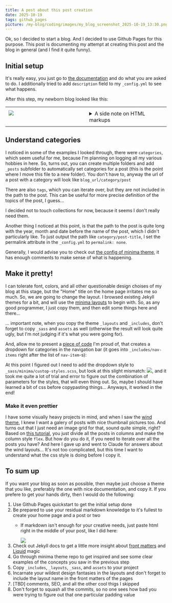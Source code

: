 ```yaml
---
title: A post about this post creation
date: 2025-10-19
tags: github_pages
picture: /my-blog/coding/images/my_blog_screenshot_2025-10-19_13:30.png
---
```


Ok, so I decided to start a blog. And I decided to use Github Pages for this purpose. This post is documenting my attempt at creating this post and the blog in general (and I find it quite funny).

## Initial setup
It's really easy, you just go to [the documentation](https://docs.github.com/en/pages/quickstart) and do what you are asked to do.
I additionally tried to add ``description`` field to my ``_config.yml`` to see what happens.

After this step, my newborn blog looked like this:
<table style="width: 100%; table-layout: fixed; border-collapse: collapse; border: none;">
  <tr style="border: none;">
    <td style="width: 50%; padding: 10px; border-collapse: collapse; vertical-align: top; border: none;">
     <img src="/my-blog/coding/images/my_blog_screenshot_2025-10-19_13:30.png" />
    </td>
    <td style="width: 50%; padding: 10px; border-collapse: collapse; vertical-align: top; border: none;">
      <details>
            <summary>A side note on HTML markups</summary>
            <p>To add an image to the post, you can:</p>
            <ol>
            <li>Create a folder <code>images</code> in the repo and add an image there</li>
            <li>Add an image with <code>&lt;img src=&quot;path-to-images-from-the-root/your-image-file&quot;/&gt;</code></li>
            </ol>
            <p>To create a toggle use:</p>
            <pre><code>`<span class="javascript"></span>``<span class="javascript">
            &lt;details&gt;
              <span class="xml"><span class="hljs-tag">&lt;<span class="hljs-name">summary</span>&gt;</span>A side note on HTML markups<span class="hljs-tag">&lt;/<span class="hljs-name">summary</span>&gt;</span></span>
              And here is how you <span class="hljs-keyword">do</span> it
            &lt;<span class="hljs-regexp">/details&gt;
            </span></span>``<span class="javascript"><span class="hljs-regexp"></span></span>`
            </code></pre>
          <p>And, apparently, you can not use markdown inside the markup part, so if you are not fluent in HTML, use a converter like this one: https://markdowntohtml.com/</p>
        </details>
    </td>
  </tr>
</table>

## Understand categories
I noticed in some of the examples I looked through, there were ``categories``, which seem useful for me, because I'm planning on logging all my various hobbies in here. So, turns out, you can create multiple folders and add ``_posts`` subfolder to automatically set categories for a post (this is the point where I move this file to a new folder). You don't have to, anyway the url of a post with a category will look like ``blog_url/category/post``

There are also ``tags``, which you can iterate over, but they are not included in the path to the post. This can be useful for more precise definition of the topics of the post, I guess...

I decided not to touch collections for now, because it seems I don't really need them.

Another thing I noticed at this point, is that the path to the post is quite long with the year, month and date before the name of the post, which I didn't particularly like. To just output the path like `category/post-title`, I set the permalink attribute in the `_config.yml` to `permalink: none`.

Generally, I would advise you to check out [the config of minima theme](https://github.com/jekyll/minima/blob/master/_config.yml), it has enough comments to make sense of what is happening.

## Make it pretty!
I can tolerate font, colors, and all other questionable design choises of my blog at this stage, but the "Home" title on the home page irritates me so much. So, we are going to change the layout. I browsed existing Jekyll themes for a bit, and will use the [minima layouts](https://github.com/jekyll/minima/tree/master/_layouts) to begin with. So, as any good programmer, I just copy them, and then edit some things here and there...

... important note, when you copy the theme `_layouts` and `_includes`, don't forget to copy `_sass` and `assets` as well (otherwise the result will look quite ugly, but I'm not judging if it's what you were going for).

And, allow me to present a [piece of code](https://github.com/ris-iris/my-blog/blob/c7946fe79f55026db08954b93119e531382b6b28/_includes/nav-items.html) I'm proud of, that creates a dropdown for categories in the navigation bar (it goes into `_includes/nav-items` right after the list of `nav-item`-s):

At this point I figured out I need to add the dropdown style to `_sass/minima/custop-styles.scss`, but look at this slight mismatch: <img src="/my-blog/coding/images/my_blog_screenshot_2025-10-20.png" />, and it took me quite a lot of trial and error to figure out the combination of parameters for the styles, that will even thing out. So, maybe I should have learned a bit of css before copypasting things... Anyways, it worked in the end!

### Make it even prettier
I have some visually heavy projects in mind, and when I saw the [wind theme](https://github.com/a-chacon/wind/tree/main), I knew I want a galery of posts with nice thumbnail pictures too.
And turns out that I just need an image grid for that, sound quite simple, right? Based on [this tutorial](https://www.w3schools.com/howto/howto_js_image_grid.asp), you just divide all the posts in columns and make the column style ``flex``. But how do you do it, if you need to iterate over all the posts you have? And here I gave up and went to Claude for answers about the wind layouts... It's not too complicated, but this time I want to understand what the css style is doing before I copy it.

## To sum up
If you want your blog as soon as possible, then maybe just choose a theme that you like, preferably the one with nice documentation, and copy it. If you prefere to get your hands dirty, then I would do the following:
1. Use Github Pages quickstart to get the initial setup done
2. Be prepared to use your residual markdown knowledge to it's fullest to create your home page and a post or two
   - If markdown isn't enough for your creative needs, just paste html right in the middle of your post, like I did here:
 
     <img src="/my-blog/coding/images/my_blog_screenshot_2025-10-20_20:30.png" />
3. Check out Jekyll docs to get a little more insight about [front matters](https://jekyllrb.com/docs/front-matter/) and [Liquid](https://jekyllrb.com/docs/liquid/) magic
4. Go through minima theme repo to get inspired and see some clear examples of the concepts you saw in the previous step
5. Copy `_includes`, `_layouts`, `_sass`, and `assets` to your project
6. Incarnate your wildest design fantasies in the layouts and don't forget to include the layout name in the front matters of the pages
7. \[TBD\] comments, SEO, and all the other cool thigs I skipped
8. Don't forget to squash all the commits, so no one sees how bad you were trying to figure out that one particular padding value


